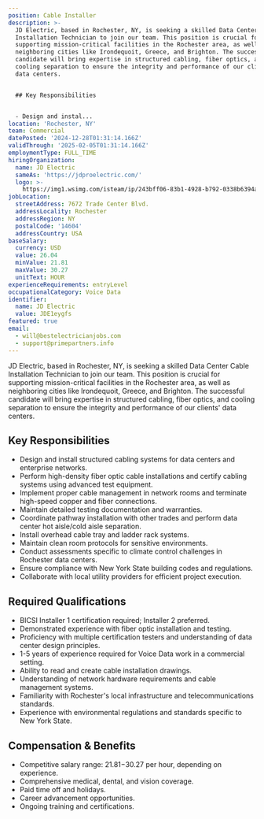 ```yaml
---
position: Cable Installer
description: >-
  JD Electric, based in Rochester, NY, is seeking a skilled Data Center Cable
  Installation Technician to join our team. This position is crucial for
  supporting mission-critical facilities in the Rochester area, as well as
  neighboring cities like Irondequoit, Greece, and Brighton. The successful
  candidate will bring expertise in structured cabling, fiber optics, and
  cooling separation to ensure the integrity and performance of our clients'
  data centers.


  ## Key Responsibilities


  - Design and instal...
location: 'Rochester, NY'
team: Commercial
datePosted: '2024-12-28T01:31:14.166Z'
validThrough: '2025-02-05T01:31:14.166Z'
employmentType: FULL_TIME
hiringOrganization:
  name: JD Electric
  sameAs: 'https://jdproelectric.com/'
  logo: >-
    https://img1.wsimg.com/isteam/ip/243bff06-83b1-4928-b792-0338b6394a0b/logo/f2643ee5-278f-40f6-b108-dfc392a3d6fa.png/:/rs=w:662,h:160,cg:true,m/cr=w:662,h:160/qt=q:95
jobLocation:
  streetAddress: 7672 Trade Center Blvd.
  addressLocality: Rochester
  addressRegion: NY
  postalCode: '14604'
  addressCountry: USA
baseSalary:
  currency: USD
  value: 26.04
  minValue: 21.81
  maxValue: 30.27
  unitText: HOUR
experienceRequirements: entryLevel
occupationalCategory: Voice Data
identifier:
  name: JD Electric
  value: JDE1eygfs
featured: true
email:
  - will@bestelectricianjobs.com
  - support@primepartners.info
---
```




JD Electric, based in Rochester, NY, is seeking a skilled Data Center Cable Installation Technician to join our team. This position is crucial for supporting mission-critical facilities in the Rochester area, as well as neighboring cities like Irondequoit, Greece, and Brighton. The successful candidate will bring expertise in structured cabling, fiber optics, and cooling separation to ensure the integrity and performance of our clients' data centers.

## Key Responsibilities

- Design and install structured cabling systems for data centers and enterprise networks.
- Perform high-density fiber optic cable installations and certify cabling systems using advanced test equipment.
- Implement proper cable management in network rooms and terminate high-speed copper and fiber connections.
- Maintain detailed testing documentation and warranties.
- Coordinate pathway installation with other trades and perform data center hot aisle/cold aisle separation.
- Install overhead cable tray and ladder rack systems.
- Maintain clean room protocols for sensitive environments.
- Conduct assessments specific to climate control challenges in Rochester data centers.
- Ensure compliance with New York State building codes and regulations.
- Collaborate with local utility providers for efficient project execution.

## Required Qualifications

- BICSI Installer 1 certification required; Installer 2 preferred.
- Demonstrated experience with fiber optic installation and testing.
- Proficiency with multiple certification testers and understanding of data center design principles.
- 1-5 years of experience required for Voice Data work in a commercial setting.
- Ability to read and create cable installation drawings.
- Understanding of network hardware requirements and cable management systems.
- Familiarity with Rochester's local infrastructure and telecommunications standards.
- Experience with environmental regulations and standards specific to New York State.

## Compensation & Benefits

- Competitive salary range: $21.81-$30.27 per hour, depending on experience.
- Comprehensive medical, dental, and vision coverage.
- Paid time off and holidays.
- Career advancement opportunities.
- Ongoing training and certifications.
